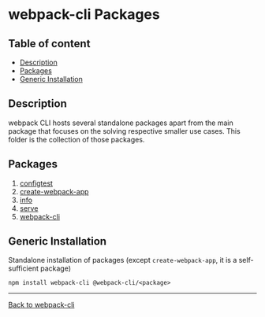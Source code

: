 # webpack-cli Packages

## Table of content

- [Description](#description)
- [Packages](#packages)
- [Generic Installation](#generic-installation)

## Description

webpack CLI hosts several standalone packages apart from the main package that focuses on the solving respective smaller use cases.
This folder is the collection of those packages.

## Packages

1. [configtest](https://github.com/webpack/webpack-cli/tree/master/packages/configtest)
2. [create-webpack-app](https://github.com/webpack/webpack-cli/tree/master/packages/create-webpack-app)
3. [info](https://github.com/webpack/webpack-cli/tree/master/packages/info)
4. [serve](https://github.com/webpack/webpack-cli/tree/master/packages/serve)
5. [webpack-cli](https://github.com/webpack/webpack-cli/tree/master/packages/webpack-cli)

## Generic Installation

Standalone installation of packages (except `create-webpack-app`, it is a self-sufficient package)

```shell
npm install webpack-cli @webpack-cli/<package>
```

---

[Back to webpack-cli](https://github.com/webpack/webpack-cli)
